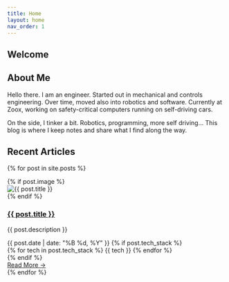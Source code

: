 ```yaml
---
title: Home
layout: home
nav_order: 1
---
```


<div class="articles-hero">
  <h2>Welcome</h2>
</div>

<div class="about-section">
  <div class="about-content">
    <div class="about-text">
      <h2>About Me</h2>
      <p>Hello there. I am an engineer. Started out in mechanical and controls engineering. Over time, moved also into robotics and software. Currently at Zoox, working on safety-critical computers running on self-driving cars.</p>
      <p>On the side, I tinker a bit. Robotics, programming, more self driving... This blog is where I keep notes and share what I find along the way.</p>
    </div>
    <!-- <div class="about-image">
      <img src="/assets/images/profile.jpg" alt="Profile photo">
    </div> -->
  </div>
</div>

## Recent Articles

{% for post in site.posts %}
  <div class="article-card">
    <div class="article-content">
      <div class="article-header">
        {% if post.image %}
          <div class="article-thumbnail">
            <img src="{{ post.image }}" alt="{{ post.title }}">
          </div>
        {% endif %}
        <div class="article-main">
          <h3><a href="{{ post.url }}">{{ post.title }}</a></h3>
          <p>{{ post.description }}</p>
        </div>
      </div>
      <div class="article-meta">
        <span class="post-date">{{ post.date | date: "%B %d, %Y" }}</span>
        {% if post.tech_stack %}
          <div class="tech-stack">
            {% for tech in post.tech_stack %}
              <span class="tech-tag">{{ tech }}</span>
            {% endfor %}
          </div>
        {% endif %}
      </div>
      <a href="{{ post.url }}" class="article-link">Read More →</a>
    </div>
  </div>
{% endfor %}